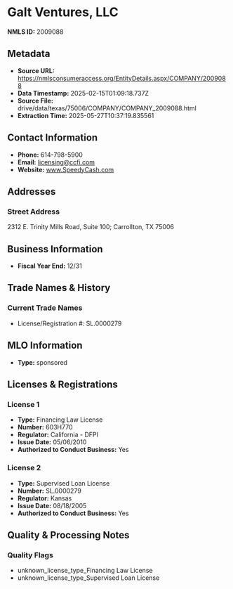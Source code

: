 # Galt Ventures, LLC

**NMLS ID:** 2009088

## Metadata
- **Source URL:** https://nmlsconsumeraccess.org/EntityDetails.aspx/COMPANY/2009088
- **Data Timestamp:** 2025-02-15T01:09:18.737Z
- **Source File:** drive/data/texas/75006/COMPANY/COMPANY_2009088.html
- **Extraction Time:** 2025-05-27T10:37:19.835561

## Contact Information
- **Phone:** 614-798-5900
- **Email:** licensing@ccfi.com
- **Website:** www.SpeedyCash.com

## Addresses
### Street Address
2312 E. Trinity Mills Road, Suite 100; Carrollton, TX 75006

## Business Information
- **Fiscal Year End:** 12/31

## Trade Names & History
### Current Trade Names
- License/Registration #: SL.0000279

## MLO Information
- **Type:** sponsored

## Licenses & Registrations

### License 1
- **Type:** Financing Law License
- **Number:** 603H770
- **Regulator:** California - DFPI
- **Issue Date:** 05/06/2010
- **Authorized to Conduct Business:** Yes

### License 2
- **Type:** Supervised Loan License
- **Number:** SL.0000279
- **Regulator:** Kansas
- **Issue Date:** 08/18/2005
- **Authorized to Conduct Business:** Yes

## Quality & Processing Notes
### Quality Flags
- unknown_license_type_Financing Law License
- unknown_license_type_Supervised Loan License
